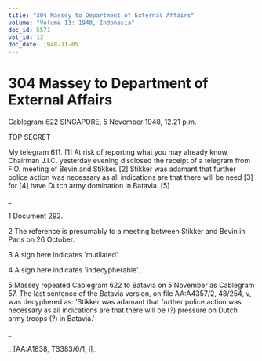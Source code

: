 ```yaml
---
title: "304 Massey to Department of External Affairs"
volume: "Volume 13: 1948, Indonesia"
doc_id: 5571
vol_id: 13
doc_date: 1948-11-05
---
```


# 304 Massey to Department of External Affairs

Cablegram 622 SINGAPORE, 5 November 1948, 12.21 p.m.

TOP SECRET

My telegram 611. [1] At risk of reporting what you may already know, Chairman J.I.C. yesterday evening disclosed the receipt of a telegram from F.O. meeting of Bevin and Stikker. [2] Stikker was adamant that further police action was necessary as all indications are that there will be need [3] for [4] have Dutch army domination in Batavia. [5]

_

1 Document 292.

2 The reference is presumably to a meeting between Stikker and Bevin in Paris on 26 October.

3 A sign here indicates 'mutilated'.

4 A sign here indicates 'indecypherable'.

5 Massey repeated Cablegram 622 to Batavia on 5 November as Cablegram 57. The last sentence of the Batavia version, on file AA:A4357/2, 48/254, v, was decyphered as: 'Stikker was adamant that further police action was necessary as all indications are that there will be (?) pressure on Dutch army troops (?) in Batavia.'

_

_ [AA:A1838, TS383/6/1, i]_
